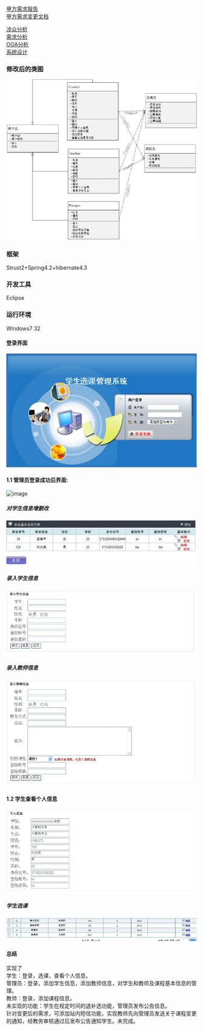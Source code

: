 [甲方需求报告](https://github.com/Erutan-pku/oo/blob/master/课程管理系统需求报告.md)<br>
[甲方需求变更文档](https://github.com/Erutan-pku/oo/blob/master/课程管理系统需求变更.md)<br>

[涉众分析](https://github.com/JosephineSun/OOCOURSE/blob/master/homework3/%E6%B6%89%E4%BC%97%E5%88%86%E6%9E%90.md)<br>
[需求分析](https://github.com/JosephineSun/OOCOURSE/blob/master/homework4/%E9%9C%80%E6%B1%82%E5%88%86%E6%9E%90.md)<br>
[OOA分析](https://github.com/JosephineSun/OOCOURSE/blob/master/homework5/OOA分析.md)<br>
[系统设计](https://github.com/JosephineSun/OOCOURSE/blob/master/homework6/系统设计.md)<br>
### 修改后的类图 ###
![image](https://github.com/JosephineSun/OOCOURSE/blob/master/pic/类图修改.jpg)
### 框架
Strust2+Spring4.2+hibernate4.3<br>
### 开发工具
Eclipse<br>
### 运行环境
Windows7 32
#### 登录界面
![image](https://github.com/JosephineSun/OOCOURSE/blob/master/pic/登录.png)
#### 1.1 管理员登录成功后界面:
![image](https//github.com/JosephineSun/OOCOURSE/blob/master/pic/管理员.jpg)
##### 对学生信息增删改
![image](https://github.com/JosephineSun/OOCOURSE/blob/master/pic/管理员3.jpg)
##### 录入学生信息
![image](https://github.com/JosephineSun/OOCOURSE/blob/master/pic/录入学生.jpg)
##### 录入教师信息
![image](https://github.com/JosephineSun/OOCOURSE/blob/master/pic/%E5%BD%95%E5%85%A5%E6%95%99%E5%B8%88.jpg)
#### 1.2 学生查看个人信息
![image](https://github.com/JosephineSun/OOCOURSE/blob/master/pic/学生个人信息管理.jpg)
##### 学生选课
![image](https://github.com/JosephineSun/OOCOURSE/blob/master/pic/2.jpg)
#### 总结
实现了<br>
学生：登录，选课，查看个人信息。<br>
管理员：登录，添加学生信息，添加教师信息，对学生和教师及课程基本信息的管理。<br>
教师：登录，添加课程信息。<br>
未实现的功能：学生在规定时间的退补选功能，管理员发布公告信息。<br>
针对变更后的需求，可添加站内短信功能，实现教师先向管理员发送关于课程变更的通知，经教务审核通过后发布公告通知学生。未完成。<br>
